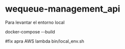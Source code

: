 # wequeue-management_api
Para levantar el entorno local

docker-compose --build

#fix apra AWS lambda
bin/local_env.sh

